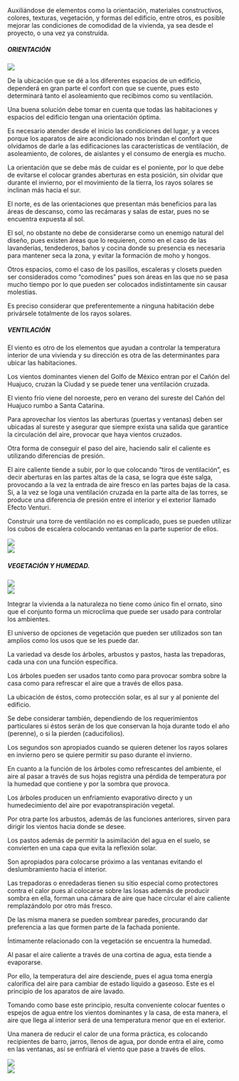 Auxiliándose de elementos como la orientación, materiales constructivos, colores, texturas, vegetación, y formas del edificio, entre otros, es posible mejorar las condiciones de comodidad de la vivienda, ya sea desde el proyecto, o una vez ya construida.

##### ORIENTACIÓN

<div class="mdl-typography--text-center">
<img src="./content/4/M4.31/Norte_magnético..jpg">
</div>

De la ubicación que se dé a los diferentes espacios de un edificio, dependerá en gran parte el confort con que se cuente, pues esto determinará tanto el asoleamiento que recibimos como su ventilación.

Una buena solución debe tomar en cuenta que todas las habitaciones y espacios del edificio tengan una orientación óptima.

Es necesario atender desde el inicio las condiciones del lugar, y a veces porque los aparatos de aire acondicionado nos brindan el confort que olvidamos de darle a las edificaciones las características de ventilación, de asoleamiento, de colores, de aislantes y el consumo de energía es mucho.

La orientación que se debe más de cuidar es el poniente, por lo que debe de evitarse el colocar grandes aberturas en esta posición, sin olvidar que durante el invierno, por el movimiento de la tierra, los rayos solares se inclinan más hacia el sur.

El norte, es de las orientaciones que presentan más beneficios para las áreas de descanso, como las recámaras y salas de estar, pues no se encuentra expuesta al sol.

El sol, no obstante no debe de considerarse como un enemigo natural del diseño, pues existen áreas que lo requieren, como en el caso de las lavanderías, tendederos, baños y cocina donde su presencia es necesaria para mantener seca la zona, y evitar la formación de moho y hongos.

Otros espacios, como el caso de los pasillos, escaleras y closets pueden ser considerados como “comodines” pues son áreas en las que no se pasa mucho tiempo por lo que pueden ser colocados indistintamente sin causar molestias.

Es preciso considerar que preferentemente a ninguna habitación debe privársele totalmente de los rayos solares.

##### VENTILACIÓN

El viento es otro de los elementos que ayudan a controlar la temperatura interior de una vivienda y su dirección es otra de las determinantes para ubicar las habitaciones.

Los vientos dominantes vienen del Golfo de México entran por el Cañón del Huajuco, cruzan la Ciudad y se puede tener una ventilación cruzada.

El viento frío viene del noroeste, pero en verano del sureste del Cañón del Huajuco rumbo a Santa Catarina.

Para aprovechar los vientos las aberturas (puertas y ventanas) deben ser ubicadas al sureste y asegurar que siempre exista una salida que garantice la circulación del aire, provocar que haya vientos cruzados.

Otra forma de conseguir el paso del aire, haciendo salir el caliente es utilizando diferencias de presión.


El aire caliente tiende a subir, por lo que colocando “tiros de ventilación”, es decir aberturas en las partes altas de la casa, se logra que éste salga, provocando a la vez la entrada de aire fresco en las partes bajas de la casa. Si, a la vez se loga una ventilación cruzada en la parte alta de las torres, se produce una diferencia de presión entre el interior y el exterior llamado Efecto Venturi.

Construir una torre de ventilación no es complicado, pues se pueden utilizar los cubos de escalera colocando ventanas en la parte superior de ellos.
<div class="mdl-grid">
<div class="mdl-cell mdl-cell--6-col mdl-typography--text-center">
<img src="./content/4/M4.31/Los_acetatos.3.2.jpg">
</div>
<div class="mdl-cell mdl-cell--6-col mdl-typography--text-center ">
<img src="./content/4/M4.31/Los_acetatos.3.1.jpg">
</div>
</div>


##### VEGETACIÓN Y HUMEDAD.

<div class="mdl-grid">
<div class="mdl-cell mdl-cell--6-col mdl-typography--text-center full-height-img">
<img src="./content/4/M4.31/cañondelhuajuco.jpg">
</div>
<div class="mdl-cell mdl-cell--6-col mdl-typography--text-center">
<img src="./content/4/M4.31/Huizache.jpg">
</div>
</div>

Integrar la vivienda a la naturaleza no tiene como único fin el ornato, sino que el conjunto forma un microclima que puede ser usado para controlar los ambientes.

El universo de opciones de vegetación que pueden ser utilizados son tan amplios como los usos que se les puede dar.

La variedad va desde los árboles, arbustos y pastos, hasta las trepadoras, cada una con una función específica.

Los árboles pueden ser usados tanto como para provocar sombra sobre la casa como para refrescar el aire que a través de ellos pasa.

La ubicación de éstos, como protección solar, es al sur y al poniente del edificio.


Se debe considerar también, dependiendo de los requerimientos particulares si éstos serán de los que conservan la hoja durante todo el año (perenne), o si la pierden (caducifolios).

Los segundos son apropiados cuando se quieren detener los rayos solares en invierno pero se quiere permitir su paso durante el invierno.

En cuanto a la función de los árboles como refrescantes del ambiente, el aire al pasar a través de sus hojas registra una pérdida de temperatura por la humedad que contiene y por la sombra que provoca.

Los árboles producen un enfriamiento evaporativo directo y un humedecimiento del aire por evapotranspiración vegetal.

Por otra parte los arbustos, además de las funciones anteriores, sirven para dirigir los vientos hacia donde se desee.

Los pastos además de permitir la asimilación del agua en el suelo, se convierten en una capa que evita la reflexión solar.

Son apropiados para colocarse próximo a las ventanas evitando el deslumbramiento hacia el interior.

Las trepadoras o enredaderas tienen su sitio especial como protectores contra el calor pues al colocarse sobre las losas además de producir sombra en ella, forman una cámara de aire que hace circular el aire caliente remplazándolo por otro más fresco.


De las misma manera se pueden sombrear paredes, procurando dar preferencia a las que formen parte de la fachada poniente.

Íntimamente relacionado con la vegetación se encuentra la humedad.

Al pasar el aire caliente a través de una cortina de agua, esta tiende a evaporarse.

Por ello, la temperatura del aire desciende, pues el agua toma energía calorífica del aire para cambiar de estado líquido a gaseoso. Este es el principio de los aparatos de aire lavado.

Tomando como base este principio, resulta conveniente colocar fuentes o espejos de agua entre los vientos dominantes y la casa, de esta manera, el aire que llega al interior será de una temperatura menor que en el exterior.

Una manera de reducir el calor de una forma práctica, es colocando recipientes de barro, jarros, llenos de agua, por donde entra el aire, como en las ventanas, así se enfriará el viento que pase a través de ellos.



<div class="mdl-grid">
<div class="mdl-cell mdl-cell--6-col mdl-typography--text-center">
<img src="./content/4/M4.31/plantas_carmen.jpg">
</div>
<div class="mdl-cell mdl-cell--6-col mdl-typography--text-center">
<img src="./content/4/M4.31/Evaporacionpasiva.jpg">
</div>
</div>
